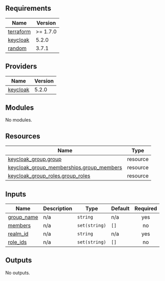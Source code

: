 <!-- BEGIN_TF_DOCS -->
## Requirements

| Name | Version |
|------|---------|
| <a name="requirement_terraform"></a> [terraform](#requirement\_terraform) | >= 1.7.0 |
| <a name="requirement_keycloak"></a> [keycloak](#requirement\_keycloak) | 5.2.0 |
| <a name="requirement_random"></a> [random](#requirement\_random) | 3.7.1 |

## Providers

| Name | Version |
|------|---------|
| <a name="provider_keycloak"></a> [keycloak](#provider\_keycloak) | 5.2.0 |

## Modules

No modules.

## Resources

| Name | Type |
|------|------|
| [keycloak_group.group](https://registry.terraform.io/providers/keycloak/keycloak/5.2.0/docs/resources/group) | resource |
| [keycloak_group_memberships.group_members](https://registry.terraform.io/providers/keycloak/keycloak/5.2.0/docs/resources/group_memberships) | resource |
| [keycloak_group_roles.group_roles](https://registry.terraform.io/providers/keycloak/keycloak/5.2.0/docs/resources/group_roles) | resource |

## Inputs

| Name | Description | Type | Default | Required |
|------|-------------|------|---------|:--------:|
| <a name="input_group_name"></a> [group\_name](#input\_group\_name) | n/a | `string` | n/a | yes |
| <a name="input_members"></a> [members](#input\_members) | n/a | `set(string)` | `[]` | no |
| <a name="input_realm_id"></a> [realm\_id](#input\_realm\_id) | n/a | `string` | n/a | yes |
| <a name="input_role_ids"></a> [role\_ids](#input\_role\_ids) | n/a | `set(string)` | `[]` | no |

## Outputs

No outputs.
<!-- END_TF_DOCS -->